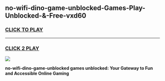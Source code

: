 
## no-wifi-dino-game-unblocked-Games-Play-Unblocked-&-Free-vxd60
<h3>
<a href="https://premium76.site?title=no-wifi-dino-game-unblocked&ref=24A">CLICK TO PLAY</a></h3>
<hr>

<h3>
<a href="https://premium76.site?title=no-wifi-dino-game-unblocked&ref=24A">CLICK 2 PLAY</a>
  
</h3>

<a href="https://premium76.site?title=no-wifi-dino-game-unblocked&ref=24A"><img src="https://clearcache.store/games.png"></a>


**no-wifi-dino-game-unblocked games unblocked: Your Gateway to Fun and Accessible Online Gaming**
